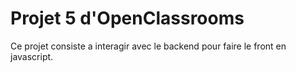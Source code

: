# Projet 5 d'OpenClassrooms

Ce projet consiste a interagir avec le backend pour faire le front en javascript.
